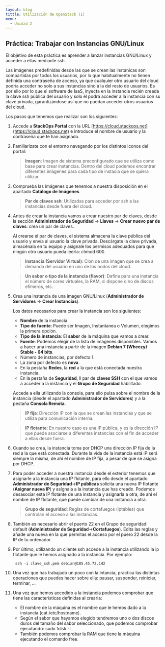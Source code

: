 ```yaml
---
layout: blog
tittle: Utilización de OpenStack (1)
menu:
  - Unidad 2
---
```

## Práctica: Trabajar con Instancias GNU/Linux

El objetivo de esta práctica es aprender a lanzar instancias GNU/Linux y acceder
a ellas mediante ssh.

Las imágenes predefinidas desde las que se crean las instanicas son compartidas
por todos los usuarios, por lo que habitualmente no tienen definida una
contraseña de acceso, ya que cualquier otro usuario del cloud podría acceder no
solo a sus instancias sino a la del resto de usuarios. Es por ello por lo que el
software de IaaS, inyecta en la instancia recién creada la clave ssh pública del
usuario y solo él podrá acceder a la instancia con su clave privada,
garantizándose así que no puedan acceder otros usuarios del cloud.

Los pasos que tenemos que realizar son los siguientes:

1. Accede a **StackOps Portal** con la URL
[https://cloud.stackops.net](https://cloud.stackops.net) e
introduce el nombre de usuario y la contraseña que te han asignado.

2. Familiarízate con el entorno navegando por los distintos iconos del portal:

	> **Imagen**: Imagen de sistema preconfigurado que se utiliza como base para
     crear instancias. Dentro del cloud podemos encontrar diferentes imágenes
     para cada tipo de instacia que se quiera utilizar.

3. Comprueba las imágenes que tenemos a nuestra disposición en el apartado
**Catálogo de Imágenes**.

	> **Par de claves ssh**: Utilizadas para acceder por ssh a las instancias desde
     fuera del cloud.

4. Antes de crear la instancia vamos a crear nuestro par de claves, desde la
sección **Administrador de Seguridad** -> **Llaves** -> **Crear nuevo par de claves**:
crea un par de claves.

	Al crearse el par de claves, el sistema almacena la clave pública del usuario y
envía al usuario la clave privada. Descárgate la clave privada, almacénala en tu
equipo y asígnale los permisos adecuados para que ningún otro usuario pueda
leerla: chmod 600.

	> **Instancia (Servidor Virtual)**: Clon de una imagen que se crea a demanda del usuario en uno de
    los nodos del cloud.

	> **Un sabor o tipo de la instancia (flavor)**: Define para una instancia el número de cores
 virtuales, la RAM, si dispone o no de discos efímeros, etc.

5. Crea una instancia de una imagen GNU/Linux (**Administrador de Servidores** -> **Crear
Instancias**).

	Los datos necesarios para crear la instancia son los siguientes:

	* **Nombre** de la instancia
	* **Tipo de fuente**: Puede ser Imagen, Instantanea o Volumen, elegimos la
       primera opción.
	* **Tipo de la instancia**: El **sabor** de la máquina que vamos a crear.
	* **Fuente**: Podemos elegir de la lista de imágenes disponibles. Vamos a
       hacer una instancia a partir de la imagen **Debian 7 (Wheezy) Stable - 64 bits**.
	* Número de instancias, por defecto 1.
	* La zona por defecto es **nova**.
	* En la pestaña **Redes**, la **red** a la que está conectada nuestra instancia.
	* En la pestaña de **Seguridad**, ll par de **claves SSH** con el que vamos a acceder a la instancia y el **Grupo de Seguridad** habilitado.
	

	Accede a ella utilizando la consola, para ello pulsa sobre el nombre de la
  instancia (desde el apartado **Administrador de Servidores**) y a la pestaña **Consola Remota**.

	> **IP fija**: Dirección IP con la que se crean las instancias y que se utiliza
    para comunicación interna.

	> **IP flotante**: En nuestro caso es una IP pública, y es la dirección IP que puede asociarse a diferentes instancias con
    el fin de acceder a ellas desde fuera.

6. Cuando se crea, la instancia toma por DHCP una dirección IP fija de la
red a la que está conectada. Durante la vida de la instancia está IP será
siempre la misma, de ahí el nombre de IP fija, a pesar de que se asigna por
DHCP.

7.  Para poder acceder a nuestra instancia desde el exterior tenemos que
asignarle a la instancia una IP flotante, para ello desde el apartado **Administrador de Seguridad**->**IP públicas** solicita una nueva IP flotante (**Asignar nueva IP**) y asígnala a la instancia que has creado. Podemos desasociar esta IP
flotante de una instancia y asignarla a otra, de ahí el nombre de IP flotante,
que puede cambiar de una instancia a otra.

	> **Grupo de seguridad**: Reglas de cortafuegos (iptables) que controlan el
    acceso a las instancias.

8. También es necesario abrir el puerto 22 en el Grupo de seguridad default
(**Administrador de Seguridad**->**Cortafuegos**). Edita las reglas y añade una
nueva en la que permitas el acceso por el puero 22 desde la IP de tu ordenador.

9. Por último, utilizando un cliente ssh accede a la instancia utilizando la ip
flotante que le hemos asignado a la instancia. Por ejemplo:

        ssh -i clave_ssh.pem debian@185.45.72.142

10. Una vez que has trabajado un poco con la intancia, practica las distintas
operaciones que puedes hacer sobre ella: pausar, suspender, reiniciar, terminar,
...

11. Una vez que hemos accedido a la instancia podemos comprobar que tiene las
características definidas al crearla:

	* El nombre de la máquina es el nombre que le hemos dado a la instancia (cat
 /etc/hostname).
	* Según el sabor que hayamos elegido tendremos uno o dos discos duros del
 tamaño
 del sabor seleccionado, que podemos comprobar ejecutando: sudo fdisk -l
	* También podemos comprobar la RAM que tiene la máquina ejecutando el comando
 free.

